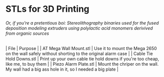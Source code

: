 # STLs for 3D Printing
###### *Or, if you're a pretentious boi: Stereolithography binaries used for the fused deposition modeling extruders using polylactic acid monomers derivived from organic sources*

| File | Purpose |
| AT Mega Wall Mount.stl | Use it to mount the Mega 2650 on the wall safely without shorting to the original alarm case |
| Cable Tie Hold Downs.stl | Print up your own cable tie hold downs if you're too cheap, like me, to buy them |
| Piezo Alarm Plate.stl | Mount the chriper on the wall. My wall had a big ass hole in it, so I needed a big plate |
